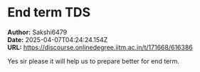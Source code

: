 # End term TDS

**Author:** Sakshi6479  
**Date:** 2025-04-07T04:24:24.154Z  
**URL:** https://discourse.onlinedegree.iitm.ac.in/t/171668/616386

Yes sir please it will help us to prepare better for end term.
